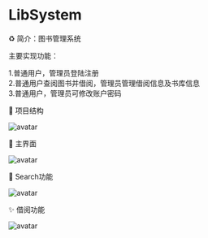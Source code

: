 # LibSystem
:recycle: 简介：图书管理系统  

主要实现功能：  

1.普通用户，管理员登陆注册  
2.普通用户查阅图书并借阅，管理员管理借阅信息及书库信息  
3.普通用户，管理员可修改账户密码

:art: 项目结构  

![avatar](https://github.com/myllxy/pictrueforblog/blob/master/QQ%E6%B5%8F%E8%A7%88%E5%99%A8%E6%88%AA%E5%9B%BE20190902190936.png?raw=true)

:tada: 主界面  

![avatar](https://github.com/myllxy/pictrueforblog/blob/master/QQ%E6%B5%8F%E8%A7%88%E5%99%A8%E6%88%AA%E5%9B%BE20190902185956.png?raw=true)

:construction: Search功能  

![avatar](https://github.com/myllxy/pictrueforblog/blob/master/QQ%E6%B5%8F%E8%A7%88%E5%99%A8%E6%88%AA%E5%9B%BE20190902190533.png?raw=true)

:sparkles: 借阅功能  

![avatar](https://github.com/myllxy/pictrueforblog/blob/master/QQ%E6%B5%8F%E8%A7%88%E5%99%A8%E6%88%AA%E5%9B%BE20190902191122.png?raw=true)
